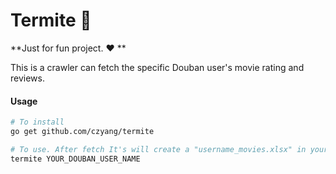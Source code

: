 # Termite 🐜

**Just for fun project. ❤️ **

This is a crawler can fetch the specific Douban user's movie rating and reviews.

#### Usage
```sh
# To install
go get github.com/czyang/termite

# To use. After fetch It's will create a "username_movies.xlsx" in your current folder.
termite YOUR_DOUBAN_USER_NAME
```
